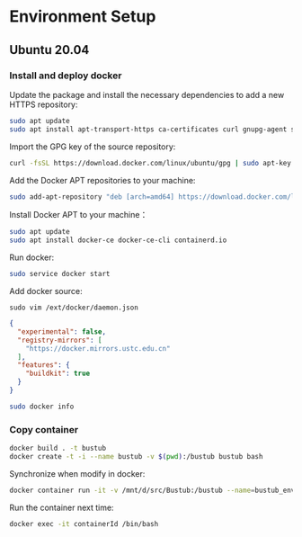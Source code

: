 # Environment Setup

## Ubuntu 20.04

### Install and deploy docker

Update the package and install the necessary dependencies to add a new HTTPS repository:

```bash
sudo apt update
sudo apt install apt-transport-https ca-certificates curl gnupg-agent software-properties-common
```

Import the GPG key of the source repository:

```bash
curl -fsSL https://download.docker.com/linux/ubuntu/gpg | sudo apt-key add -
```

Add the Docker APT repositories to your machine:

```bash
sudo add-apt-repository "deb [arch=amd64] https://download.docker.com/linux/ubuntu $(lsb_release -cs) stable"
```

Install Docker APT to your machine：

```bash
sudo apt update
sudo apt install docker-ce docker-ce-cli containerd.io
```

Run docker:

```bash
sudo service docker start
```

Add docker source:

`sudo vim /ext/docker/daemon.json`

```json
{
  "experimental": false,
  "registry-mirrors": [
    "https://docker.mirrors.ustc.edu.cn"
  ],
  "features": {
    "buildkit": true
  }
}
```

```bash
sudo docker info
```

### Copy container

``` bash
docker build . -t bustub
docker create -t -i --name bustub -v $(pwd):/bustub bustub bash
```

Synchronize when modify in docker:

```bash
docker container run -it -v /mnt/d/src/Bustub:/bustub --name=bustub_env bustub /bin/bash
```

Run the container next time:

```bash
docker exec -it containerId /bin/bash
```
